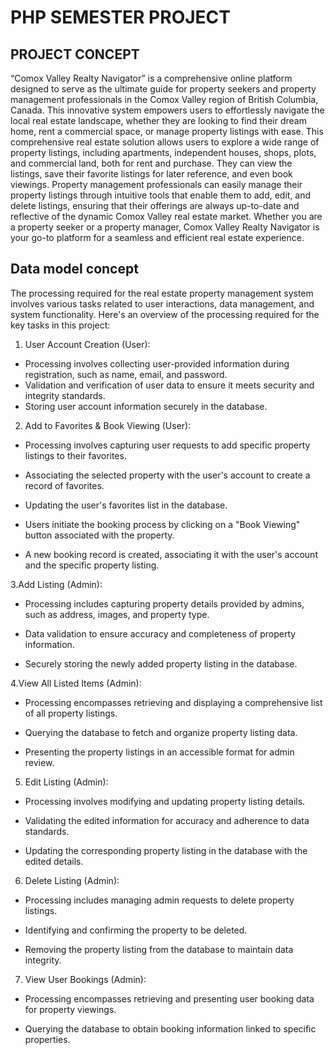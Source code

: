 # PHP SEMESTER PROJECT

## PROJECT CONCEPT
“Comox Valley Realty Navigator” is a comprehensive online platform designed to serve as the ultimate guide for property seekers and property management professionals in the Comox Valley region of British Columbia, Canada. This innovative system empowers users to effortlessly navigate the local real estate landscape, whether they are looking to find their dream home, rent a commercial space, or manage property listings with ease.
This comprehensive real estate solution allows users to explore a wide range of property listings, including apartments, independent houses, shops, plots, and commercial land, both for rent and purchase. They can view the listings, save their favorite listings for later reference, and even book viewings.
Property management professionals can easily manage their property listings through intuitive tools that enable them to add, edit, and delete listings, ensuring that their offerings are always up-to-date and reflective of the dynamic Comox Valley real estate market. Whether you are a property seeker or a property manager, Comox Valley Realty Navigator is your go-to platform for a seamless and efficient real estate experience.

## Data model concept


The processing required for the real estate property management system involves various tasks related to user interactions, data management, and system functionality.
Here's an overview of the processing required for the key tasks in this project:

1. User Account Creation (User):
 - Processing involves collecting user-provided information during registration, such as name, email, and password.
 - Validation and verification of user data to ensure it meets security and integrity standards.
 - Storing user account information securely in the database.

2. Add to Favorites & Book Viewing (User):

- Processing involves capturing user requests to add specific property listings to their favorites.

- Associating the selected property with the user's account to create a record of favorites.

- Updating the user's favorites list in the database.
- Users initiate the booking process by clicking on a "Book Viewing" button associated with the property.
- A new booking record is created, associating it with the user's account and the specific property listing.

3.Add Listing (Admin):

- Processing includes capturing property details provided by admins, such as address, images, and property type.
- Data validation to ensure accuracy and completeness of property information.

- Securely storing the newly added property listing in the database.


4.View All Listed Items (Admin):

- Processing encompasses retrieving and displaying a comprehensive list of all property listings.

- Querying the database to fetch and organize property listing data.

- Presenting the property listings in an accessible format for admin review.
5. Edit Listing (Admin):

- Processing involves modifying and updating property listing details.

- Validating the edited information for accuracy and adherence to data standards.

- Updating the corresponding property listing in the database with the edited details.

6. Delete Listing (Admin):

- Processing includes managing admin requests to delete property listings.

- Identifying and confirming the property to be deleted.

- Removing the property listing from the database to maintain data integrity.
7. View User Bookings (Admin):

- Processing encompasses retrieving and presenting user booking data for property viewings.

- Querying the database to obtain booking information linked to specific properties.

